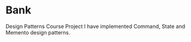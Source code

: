 # Bank
Design Patterns Course Project
I have implemented Command, State and Memento design patterns.

